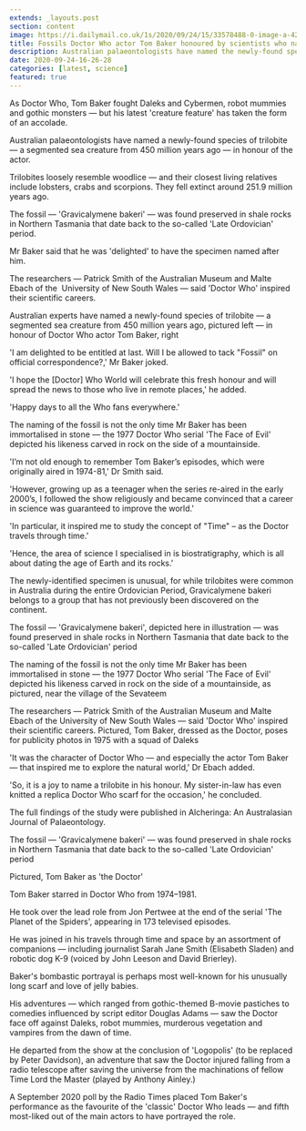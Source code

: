 ```yaml
---
extends: _layouts.post
section: content
image: https://i.dailymail.co.uk/1s/2020/09/24/15/33578488-0-image-a-42_1600959562663.jpg 
title: Fossils Doctor Who actor Tom Baker honoured by scientists who name a trilobite after him  
description: Australian palaeontologists have named the newly-found species of trilobite - a segmented sea creature from 450 million years ago - Gravicalymene bakeri. 
date: 2020-09-24-16-26-28 
categories: [latest, science] 
featured: true 
--- 
```

As Doctor Who, Tom Baker fought Daleks and Cybermen, robot mummies and gothic monsters — but his latest 'creature feature' has taken the form of an accolade.

Australian palaeontologists have named a newly-found species of trilobite — a segmented sea creature from 450 million years ago — in honour of the actor. 

Trilobites loosely resemble woodlice — and their closest living relatives include lobsters, crabs and scorpions. They fell extinct around 251.9 million years ago.

The fossil — 'Gravicalymene bakeri' — was found preserved in shale rocks in Northern Tasmania that date back to the so-called 'Late Ordovician' period. 

Mr Baker said that he was 'delighted' to have the specimen named after him.

The researchers — Patrick Smith of the Australian Museum and Malte Ebach of the  University of New South Wales — said 'Doctor Who' inspired their scientific careers. 

Australian experts have named a newly-found species of trilobite — a segmented sea creature from 450 million years ago, pictured left — in honour of Doctor Who actor Tom Baker, right

'I am delighted to be entitled at last. Will I be allowed to tack "Fossil" on official correspondence?,' Mr Baker joked.

'I hope the [Doctor] Who World will celebrate this fresh honour and will spread the news to those who live in remote places,' he added.

'Happy days to all the Who fans everywhere.' 

The naming of the fossil is not the only time Mr Baker has been immortalised in stone — the 1977 Doctor Who serial 'The Face of Evil' depicted his likeness carved in rock on the side of a mountainside.

'I’m not old enough to remember Tom Baker’s episodes, which were originally aired in 1974-81,' Dr Smith said.

'However, growing up as a teenager when the series re-aired in the early 2000’s, I followed the show religiously and became convinced that a career in science was guaranteed to improve the world.'

'In particular, it inspired me to study the concept of "Time" – as the Doctor travels through time.'

'Hence, the area of science I specialised in is biostratigraphy, which is all about dating the age of Earth and its rocks.'

The newly-identified specimen is unusual, for while trilobites were common in Australia during the entire Ordovician Period, Gravicalymene bakeri belongs to a group that has not previously been discovered on the continent.

The fossil — 'Gravicalymene bakeri', depicted here in illustration — was found preserved in shale rocks in Northern Tasmania that date back to the so-called 'Late Ordovician' period

The naming of the fossil is not the only time Mr Baker has been immortalised in stone — the 1977 Doctor Who serial 'The Face of Evil' depicted his likeness carved in rock on the side of a mountainside, as pictured, near the village of the Sevateem

The researchers — Patrick Smith of the Australian Museum and Malte Ebach of the University of New South Wales — said 'Doctor Who' inspired their scientific careers. Pictured, Tom Baker, dressed as the Doctor, poses for publicity photos in 1975 with a squad of Daleks

'It was the character of Doctor Who — and especially the actor Tom Baker — that inspired me to explore the natural world,' Dr Ebach added.

'So, it is a joy to name a trilobite in his honour. My sister-in-law has even knitted a replica Doctor Who scarf for the occasion,' he concluded.

The full findings of the study were published in Alcheringa: An Australasian Journal of Palaeontology.

The fossil — 'Gravicalymene bakeri' — was found preserved in shale rocks in Northern Tasmania that date back to the so-called 'Late Ordovician' period

Pictured, Tom Baker as 'the Doctor'

Tom Baker starred in Doctor Who from 1974–1981.

He took over the lead role from Jon Pertwee at the end of the serial 'The Planet of the Spiders', appearing in 173 televised episodes.

He was joined in his travels through time and space by an assortment of companions — including journalist Sarah Jane Smith (Elisabeth Sladen) and robotic dog K-9 (voiced by John Leeson and David Brierley). 

Baker's bombastic portrayal is perhaps most well-known for his unusually long scarf and love of jelly babies. 

His adventures — which ranged from gothic-themed B-movie pastiches to comedies influenced by script editor Douglas Adams — saw the Doctor face off against Daleks, robot mummies, murderous vegetation and vampires from the dawn of time. 

He departed from the show at the conclusion of 'Logopolis' (to be replaced by Peter Davidson), an adventure that saw the Doctor injured falling from a radio telescope after saving the universe from the machinations of fellow Time Lord the Master (played by Anthony Ainley.) 

A September 2020 poll by the Radio Times placed Tom Baker's performance as the favourite of the 'classic' Doctor Who leads — and fifth most-liked out of the main actors to have portrayed the role.


